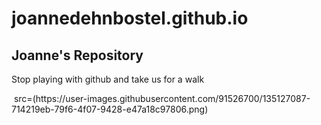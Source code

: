 # joannedehnbostel.github.io
<!DOCTYPE html>
<body>
<h2 title="Header">Joanne's Repository</h2>
<p title="More of the same">Stop playing with github and take us for a walk</p>
<img> src=(https://user-images.githubusercontent.com/91526700/135127087-714219eb-79f6-4f07-9428-e47a18c97806.png) </img> 
</body>
</html>


